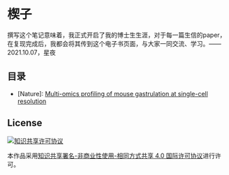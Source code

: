 # 楔子

撰写这个笔记意味着，我正式开启了我的博士生生涯，对于每一篇生信的paper，在复现完成后，我都会将其传到这个电子书页面，与大家一同交流、学习。——2021.10.07，星夜

## 目录

- [Nature]: [Multi-omics profiling of mouse gastrulation at single-cell resolution](https://starlitnightly.github.io/paper_reproducing/GASTRULATION/)

## License

<a rel="license" href="http://creativecommons.org/licenses/by-nc-sa/4.0/"><img alt="知识共享许可协议" style="border-width:0" src="https://img.shields.io/badge/license-CC%20BY--NC--SA%204.0-lightgrey" /></a>

本作品采用<a rel="license" href="http://creativecommons.org/licenses/by-nc-sa/4.0/">知识共享署名-非商业性使用-相同方式共享 4.0 国际许可协议</a>进行许可。